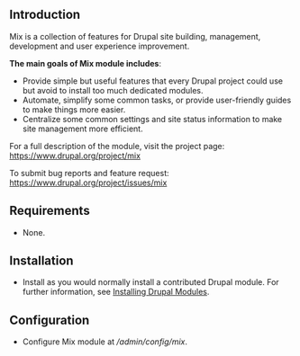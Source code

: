 ## Introduction

Mix is a collection of features for Drupal site building, management,
development and user experience improvement.

**The main goals of Mix module includes**:
- Provide simple but useful features that every Drupal project could use but
avoid to install too much dedicated modules.
- Automate, simplify some common tasks, or provide user-friendly guides to make
things more easier.
- Centralize some common settings and site status information to make site
management more efficient.


For a full description of the module, visit the project page:
   https://www.drupal.org/project/mix

To submit bug reports and feature request:
   https://www.drupal.org/project/issues/mix

## Requirements

- None.

## Installation

- Install as you would normally install a contributed Drupal module. For further
information, see [Installing Drupal Modules](https://www.drupal.org/docs/extending-drupal/installing-drupal-modules).

## Configuration

- Configure Mix module at */admin/config/mix*.
